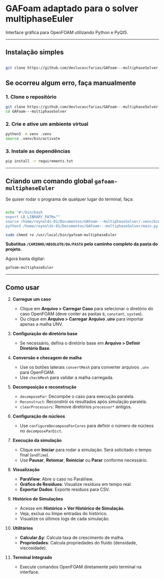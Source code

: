 # GAFoam adaptado para o solver multiphaseEuler

Interface gráfica para OpenFOAM utilizando Python e PyQt5.

---

## Instalação simples

```bash

git clone https://github.com/devlucascfarias/GAFoam---multiphaseSolver.git && cd GAFoam---multiphaseSolver && python3 -m venv .venv && source .venv/bin/activate && pip install -r requirements.txt && echo '#!/bin/bash\nexport LD_LIBRARY_PATH=""\nsource /CAMINHO/REAL/DO/PROJETO/.venv/bin/activate\npython3 /CAMINHO/REAL/DO/PROJETO/main.py "$@"' | sudo tee /usr/local/bin/gafoam-multiphaseEuler > /dev/null && sudo chmod +x /usr/local/bin/gafoam-multiphaseEuler

```


## Se ocorreu algum erro, faça manualmente

### 1. Clone o repositório

```bash
git clone https://github.com/devlucascfarias/GAFoam---multiphaseSolver.git
cd GAFoam---multiphaseSolver
```

### 2. Crie e ative um ambiente virtual

```bash
python3 -m venv .venv
source .venv/bin/activate
```

### 3. Instale as dependências

```bash
pip install -r requirements.txt
```

---

## Criando um comando global `gafoam-multiphaseEuler`

Se quiser rodar o programa de qualquer lugar do terminal, faça:

```bash

echo '#!/bin/bash
export LD_LIBRARY_PATH=""
source /home/reynolds-01/Documentos/GAFoam---multiphaseSolver/.venv/bin/activate
python3 /home/reynolds-01/Documentos/GAFoam---multiphaseSolver/main.py "$@"' | sudo tee /usr/local/bin/gafoam-multiphaseEuler > /dev/null

sudo chmod +x /usr/local/bin/gafoam-multiphaseEuler


```
**Substitua `/CAMINHO/ABSOLUTO/DA/PASTA` pelo caminho completo da pasta do projeto.**

Agora basta digitar:
```bash
gafoam-multiphaseEuler
```

---

## Como usar

2. **Carregue um caso**
   - Clique em **Arquivo > Carregar Caso** para selecionar o diretório do caso OpenFOAM (deve conter as pastas `0`, `constant`, `system`).
   - Ou clique em **Arquivo > Carregar Arquivo .unv** para importar apenas a malha UNV.

3. **Configuração do diretório base**
   - Se necessário, defina o diretório base em **Arquivo > Definir Diretório Base**.

4. **Conversão e checagem de malha**
   - Use os botões laterais `convertMesh` para converter arquivos `.unv` para OpenFOAM.
   - Use `checkMesh` para validar a malha carregada.

5. **Decomposição e reconstrução**
   - `decomposePar`: Decompõe o caso para execução paralela.
   - `Reconstruct`: Reconstrói os resultados após simulação paralela.
   - `clearProcessors`: Remove diretórios `processor*` antigos.

6. **Configuração de núcleos**
   - Use `configureDecomposeParCores` para definir o número de núcleos no `decomposeParDict`.

7. **Execução da simulação**
   - Clique em **Iniciar** para rodar a simulação. Será solicitado o tempo final (`endTime`).
   - Use **Pausar**, **Retomar**, **Reiniciar** ou **Parar** conforme necessário.

8. **Visualização**
   - **ParaView**: Abre o caso no ParaView.
   - **Gráfico de Resíduos**: Visualize resíduos em tempo real.
   - **Exportar Dados**: Exporte resíduos para CSV.

9. **Histórico de Simulações**
   - Acesse em **Histórico > Ver Histórico de Simulação**.
   - Veja, exclua ou limpe entradas do histórico.
   - Visualize os últimos logs de cada simulação.

10. **Utilitários**
    - **Calcular Δy**: Calcula taxa de crescimento de malha.
    - **Propriedades**: Calcula propriedades do fluido (densidade, viscosidade).

11. **Terminal Integrado**
    - Execute comandos OpenFOAM diretamente pelo terminal na interface.


